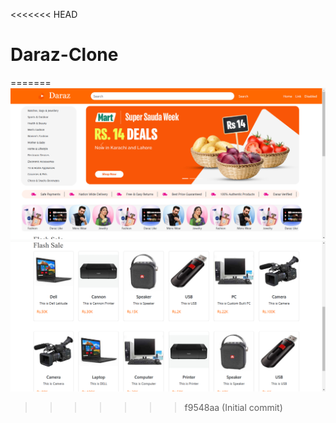 <<<<<<< HEAD
# Daraz-Clone
=======
![Alt text](./Daraz.PNG)
![Alt text](./Daraz2.PNG)
>>>>>>> f9548aa (Initial commit)
